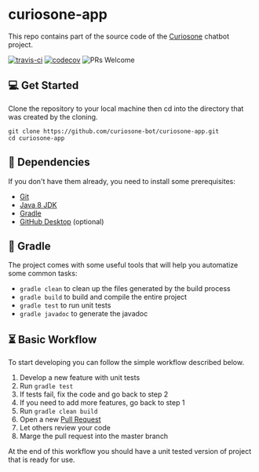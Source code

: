 # curiosone-app
This repo contains part of the source code of the [Curiosone](https://github.com/curiosone-bot/curiosone) chatbot project.

[![travis-ci](https://travis-ci.org/curiosone-bot/curiosone-app.svg?branch=master)](https://travis-ci.org/curiosone-bot/curiosone-app)
[![codecov](https://codecov.io/gh/curiosone-bot/curiosone-app/branch/master/graph/badge.svg)](https://codecov.io/gh/curiosone-bot/curiosone-app)
![PRs Welcome](https://img.shields.io/badge/PRs-welcome-brightgreen.svg)

## 💻 Get Started
Clone the repository to your local machine then cd into
the directory that was created by the cloning.

```
git clone https://github.com/curiosone-bot/curiosone-app.git
cd curiosone-app
```

## 👾 Dependencies
If you don't have them already, you need to install some prerequisites:

* [Git](http://git-scm.com/downloads)
* [Java 8 JDK](http://www.oracle.com/technetwork/pt/java/javase/downloads/index.html)
* [Gradle](https://gradle.org/install)
* [GitHub Desktop](https://desktop.github.com/) (optional)


## 🍹 Gradle
The project comes with some useful tools that will help you automatize some common tasks:

* `gradle clean` to clean up the files generated by the build process
* `gradle build` to build and compile the entire project
* `gradle test` to run unit tests
* `gradle javadoc` to generate the javadoc

## ⏳ Basic Workflow
To start developing you can follow the simple workflow described below.

1. Develop a new feature with unit tests
2. Run `gradle test`
3. If tests fail, fix the code and go back to step 2
4. If you need to add more features, go back to step 1
5. Run `gradle clean build`
6. Open a new [Pull Request](https://github.com/curiosone-bot/curiosone-app/compare)
7. Let others review your code
8. Marge the pull request into the master branch

At the end of this workflow you should have a unit tested version of project that is ready for use.
